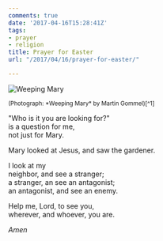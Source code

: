 ```yaml
---
comments: true
date: '2017-04-16T15:28:41Z'
tags:
- prayer
- religion
title: Prayer for Easter
url: "/2017/04/16/prayer-for-easter/"

---
```

![Weeping Mary](/img/2017/weeping-mary.jpg)

<small>
(Photograph: *Weeping Mary* by Martin Gommel)[^1]
</small>

"Who is it you are looking for?"  
is a question for me,  
not just for Mary.

Mary looked at Jesus, and saw the gardener.

I look at my  
neighbor, and see a stranger;  
a stranger, an see an antagonist;  
an antagonist, and see an enemy.

Help me, Lord, to see you,  
wherever, and whoever, you are.

*Amen*





[^1]: *Weeping Mary*, from Art in the Christian Tradition, a project of the Vanderbilt Divinity Library, Nashville, TN. <http://diglib.library.vanderbilt.edu/act-imagelink.pl?RC=54143> [retrieved April 16, 2017]. Original source: <http://www.flickr.com/photos/kwerfeldein/110099808/>
